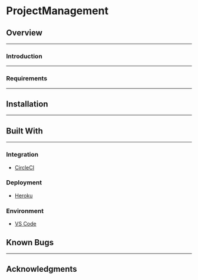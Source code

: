 # ProjectManagement

## Overview
***

### Introduction

***
 
### Requirements
***

## Installation
***

## Built With
***
### Integration
- [CircleCI](https://circleci.com/)
### Deployment
- [Heroku](https://www.heroku.com/)
### Environment
- [VS Code](https://code.visualstudio.com/)
## Known Bugs
***

## Acknowledgments
